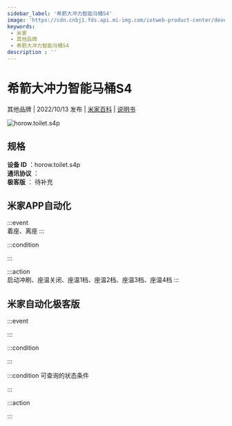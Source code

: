 ```yaml
---
sidebar_label: '希箭大冲力智能马桶S4'
image: 'https://cdn.cnbj1.fds.api.mi-img.com/iotweb-product-center/developer_1678953234710174wGnFH.png?GalaxyAccessKeyId=AKVGLQWBOVIRQ3XLEW&Expires=9223372036854775807&Signature=ZW9GUUALnyCZ26HVveumipP0Qgo='
keywords: 
 - 米家
 - 其他品牌
 - 希箭大冲力智能马桶S4
description : ''
---
```

# 希箭大冲力智能马桶S4

其他品牌 | 2022/10/13 发布 | [米家百科](https://home.mi.com/webapp/content/baike/product/index.html?model=horow.toilet.s4p) | [说明书](https://home.mi.com/views/introduction.html?model=horow.toilet.s4p&region=cn)

![horow.toilet.s4p](https://cdn.cnbj1.fds.api.mi-img.com/iotweb-product-center/developer_1678953234710174wGnFH.png?GalaxyAccessKeyId=AKVGLQWBOVIRQ3XLEW&Expires=9223372036854775807&Signature=ZW9GUUALnyCZ26HVveumipP0Qgo=)

## 规格  
> 
**设备 ID** ：horow.toilet.s4p  
**通讯协议** ：  
**极客版**  ： 待补充 


## 米家APP自动化  

:::event  
着座、离座
:::

:::condition  

:::

:::action   
启动冲刷、座温关闭、座温1档、座温2档、座温3档、座温4档
:::

## 米家自动化极客版  

:::event  

:::

:::condition  

:::

:::condition 可查询的状态条件  

:::

:::action  

:::

        
